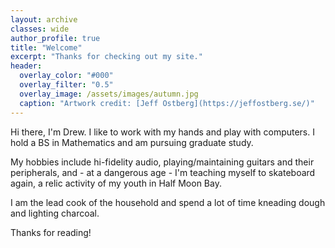 ```yaml
---
layout: archive
classes: wide
author_profile: true
title: "Welcome"
excerpt: "Thanks for checking out my site."
header:
  overlay_color: "#000"
  overlay_filter: "0.5"
  overlay_image: /assets/images/autumn.jpg
  caption: "Artwork credit: [Jeff Ostberg](https://jeffostberg.se/)"
---
```

Hi there, I'm Drew. I like to work with my hands and play with computers. I hold a BS in Mathematics and am pursuing graduate study.

My hobbies include hi-fidelity audio, playing/maintaining guitars and their peripherals, and - at a dangerous age - I'm teaching myself to skateboard again, a relic activity of my youth in Half Moon Bay.

I am the lead cook of the household and spend a lot of time kneading dough and lighting charcoal.

Thanks for reading!
